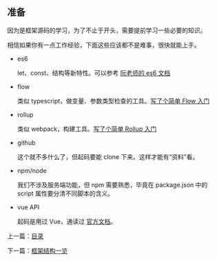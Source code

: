 <!-- vue_learn--准备工作 -->

## 准备

因为是框架源码的学习，为了不止于开头，需要提前学习一些必要的知识。

相信如果你有一点工作经验，下面这些应该都不是难事，很快就能上手。

-   es6

    let、const、结构等新特性。可以参考 [阮老师的 es6 文档](http://es6.ruanyifeng.com)

-   flow

    类似 typescript，做变量、参数类型检查的工具。[写了个简单 Flow 入门](https://eminoda.github.io/2018/12/12/flow-quickstart/)

-   rollup

    类似 webpack，构建工具。[写了个简单 Rollup 入门](https://eminoda.github.io/2018/12/11/rollup-quickstart/)

-   github

    这个就不多什么了，但起码要能 clone 下来。这样才能有“资料”看。

-   npm/node

    我们不涉及服务端功能，但 npm 需要熟悉，毕竟在 package.json 中的 script 属性要分清不同脚本的含义。

-   vue API

    起码是用过 Vue，通读过 [官方文档](https://cn.vuejs.org/v2)。

上一篇：[目录](./vue_learn_index.md)

下一篇：[框架结构一览](./vue_learn_frame.md)
